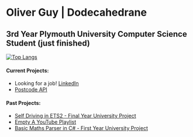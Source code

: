 # Oliver Guy | Dodecahedrane
## 3rd Year Plymouth University Computer Science Student (just finished)

[![Top Langs](https://github-readme-stats.vercel.app/api/top-langs/?username=Dodecahedrane&theme=midnight-purple&layout=compact&hide=jupyter%20notebook)](https://github.com/anuraghazra/github-readme-stats)

#### Current Projects:

- Looking for a job! [LinkedIn](https://www.linkedin.com/in/oliver-guy-a119a9198/)
- [Postcode API](https://github.com/Dodecahedrane/PostcodeApi)

#### Past Projects:
- [Self Driving in ETS2 - Final Year University Project](https://github.com/Dodecahedrane/ETS2-Self-Driving-AI)
- [Empty A YouTube Playlist](https://github.com/Dodecahedrane/Empty-A-YouTube-Playlist)
- [Basic Maths Parser in C# - First Year University Project](https://github.com/Dodecahedrane/Basic-Maths-Parser)
